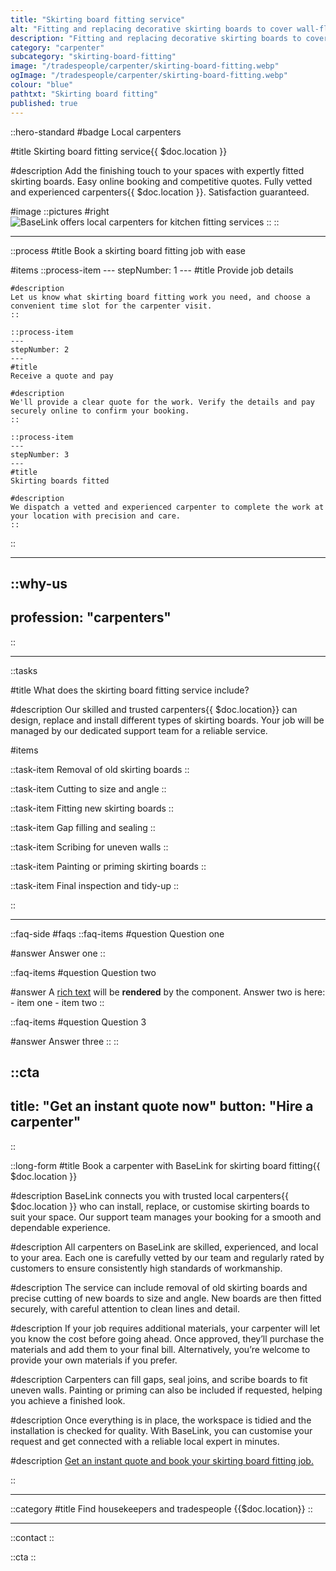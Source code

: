 ```yaml
---
title: "Skirting board fitting service"
alt: "Fitting and replacing decorative skirting boards to cover wall-floor joints"
description: "Fitting and replacing decorative skirting boards to cover wall-floor joints"
category: "carpenter"
subcategory: "skirting-board-fitting"
image: "/tradespeople/carpenter/skirting-board-fitting.webp"
ogImage: "/tradespeople/carpenter/skirting-board-fitting.webp"
colour: "blue"
pathtxt: "Skirting board fitting"
published: true
---
```


::hero-standard
#badge
Local carpenters

#title
Skirting board fitting service{{ $doc.location }}

#description
Add the finishing touch to your spaces with expertly fitted skirting boards. Easy online booking and competitive quotes. Fully vetted and experienced carpenters{{ $doc.location }}. Satisfaction guaranteed.

#image
    ::pictures
    #right
    ![BaseLink offers local carpenters for kitchen fitting services](/tradespeople/carpenter/skirting-board-fitting.webp)
    ::
::

---

::process
#title
Book a skirting board fitting job with ease

#items
    ::process-item
    ---
    stepNumber: 1
    ---
    #title
    Provide job details

    #description
    Let us know what skirting board fitting work you need, and choose a convenient time slot for the carpenter visit.
    ::
    
    ::process-item
    ---
    stepNumber: 2
    ---
    #title
    Receive a quote and pay

    #description
    We'll provide a clear quote for the work. Verify the details and pay securely online to confirm your booking.
    ::

    ::process-item
    ---
    stepNumber: 3
    ---
    #title
    Skirting boards fitted

    #description
    We dispatch a vetted and experienced carpenter to complete the work at your location with precision and care.
    ::
::

---

::why-us
---
profession: "carpenters"
---
::

---

::tasks

#title
What does the skirting board fitting service include?

#description
Our skilled and trusted carpenters{{ $doc.location}} can design, replace and install different types of skirting boards. Your job will be managed by our dedicated support team for a reliable service.

#items

  ::task-item
  Removal of old skirting boards
  ::

  ::task-item
  Cutting to size and angle
  ::

  ::task-item
  Fitting new skirting boards
  ::

  ::task-item
  Gap filling and sealing
  ::

  ::task-item
  Scribing for uneven walls
  ::

  ::task-item
  Painting or priming skirting boards
  ::

  ::task-item
  Final inspection and tidy-up
  ::

::

---

::faq-side
#faqs
  ::faq-items
  #question
  Question one

  #answer
  Answer one
  ::

  ::faq-items
  #question
  Question two

  #answer
  A [rich text](/services/commercial-cleaning) will be **rendered** by the component.
  Answer two is here:
    - item one
    - item two
  ::

  ::faq-items
  #question
  Question 3

  #answer
  Answer three
  ::
::

::cta
---
title: "Get an instant quote now"
button: "Hire a carpenter"
---
::

::long-form
#title
Book a carpenter with BaseLink for skirting board fitting{{ $doc.location }}

#description
BaseLink connects you with trusted local carpenters{{ $doc.location }} who can install, replace, or customise skirting boards to suit your space. Our support team manages your booking for a smooth and dependable experience.

#description
All carpenters on BaseLink are skilled, experienced, and local to your area. Each one is carefully vetted by our team and regularly rated by customers to ensure consistently high standards of workmanship.

#description
The service can include removal of old skirting boards and precise cutting of new boards to size and angle. New boards are then fitted securely, with careful attention to clean lines and detail.

#description
If your job requires additional materials, your carpenter will let you know the cost before going ahead. Once approved, they’ll purchase the materials and add them to your final bill. Alternatively, you’re welcome to provide your own materials if you prefer.

#description
Carpenters can fill gaps, seal joins, and scribe boards to fit uneven walls. Painting or priming can also be included if requested, helping you achieve a finished look.

#description
Once everything is in place, the workspace is tidied and the installation is checked for quality. With BaseLink, you can customise your request and get connected with a reliable local expert in minutes.

#description
[Get an instant quote and book your skirting board fitting job.](/services/tradespeople/quote?selection=carpenter&task=skirting-board-fitting)

::

---

::category
#title
Find housekeepers and tradespeople {{$doc.location}}
::

---

::contact
::

::cta
::